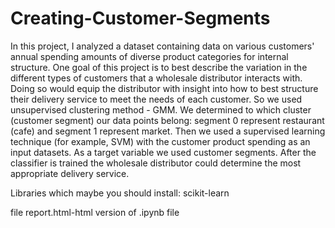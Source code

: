 # Creating-Customer-Segments
In this project, I analyzed a dataset containing data on various customers' annual spending amounts of diverse product categories for internal structure. One goal of this project is to best describe the variation in the different types of customers that a wholesale distributor interacts with. Doing so would equip the distributor with insight into how to best structure their delivery service to meet the needs of each customer. So we used unsupervised clustering method - GMM. We determined to which cluster (customer segment) our data points belong: segment 0 represent restaurant (cafe) and segment 1 represent market.
Then we used a supervised learning technique (for example, SVM) with the customer product spending as an input datasets. As a target variable we used customer segments. After the classifier is trained the wholesale distributor could determine the most appropriate delivery service.

Libraries which maybe you should install: scikit-learn

file report.html-html version of .ipynb file
